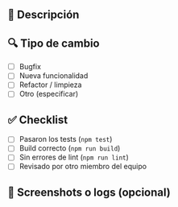 ## 📝 Descripción
<!-- Explica brevemente qué cambios hiciste -->

## 🔍 Tipo de cambio
- [ ] Bugfix
- [ ] Nueva funcionalidad
- [ ] Refactor / limpieza
- [ ] Otro (especificar)

## ✅ Checklist
- [ ] Pasaron los tests (`npm test`)
- [ ] Build correcto (`npm run build`)
- [ ] Sin errores de lint (`npm run lint`)
- [ ] Revisado por otro miembro del equipo

## 📸 Screenshots o logs (opcional)

